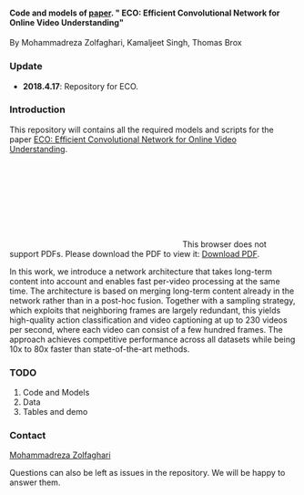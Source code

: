 
#### Code and models of [paper](https://arxiv.org/pdf/1804.09066.pdf). " ECO: Efficient Convolutional Network for Online Video Understanding" 
 By Mohammadreza Zolfaghari, Kamaljeet Singh, Thomas Brox


### Update
- **2018.4.17**: Repository for ECO.


### Introduction
This repository will contains all the required models and scripts for the paper [ECO: Efficient Convolutional Network for Online Video Understanding](https://arxiv.org/pdf/1804.09066.pdf).

<object data="https://github.com/mzolfaghari/ECO-efficient-video-understanding/tree/master/doc_files/Model3_ver6.pdf" type="application/pdf" width="700px" height="700px">
    <embed src="https://github.com/mzolfaghari/ECO-efficient-video-understanding/tree/master/doc_files/Model3_ver6.pdf">
        This browser does not support PDFs. Please download the PDF to view it: <a href="https://github.com/mzolfaghari/ECO-efficient-video-understanding/tree/master/doc_files/Model3_ver6.pdf">Download PDF</a>.</p>
    </embed>
</object>

In this work, we introduce a network architecture that takes long-term content into account and enables fast per-video processing at the same time. The architecture is based on merging long-term content already in the network rather than in a post-hoc fusion. Together with a sampling strategy, which exploits that neighboring frames are largely redundant, this yields high-quality action classification and video captioning at up to 230 videos per second, where each video can consist of a few hundred frames. The approach achieves competitive performance across all datasets while being 10x to 80x faster than state-of-the-art methods.



### TODO
1. Code and Models
2. Data
3. Tables and demo


### Contact

  [Mohammadreza Zolfaghari](https://github.com/mzolfaghari/ECO_efficient_video_understanding)

  Questions can also be left as issues in the repository. We will be happy to answer them.
